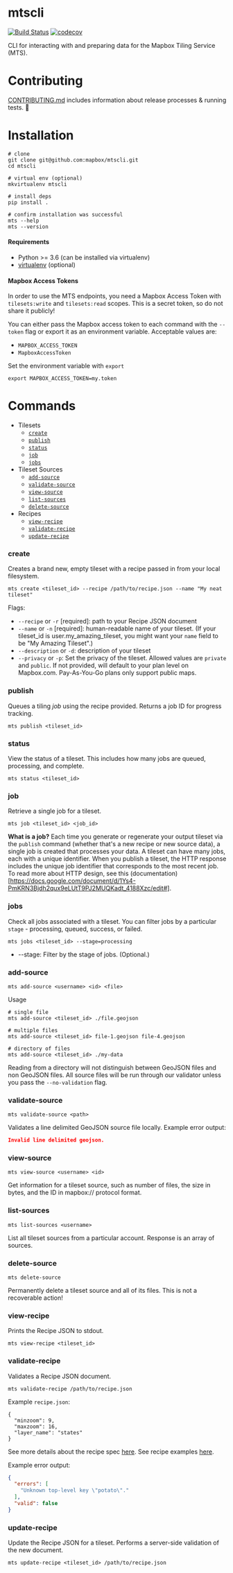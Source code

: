 # mtscli

[![Build Status](https://travis-ci.com/mapbox/mtscli.svg?token=wqR3RcWUEprcQ1ttsgiP&branch=master)](https://travis-ci.com/mapbox/mtscli) [![codecov](https://codecov.io/gh/mapbox/mtscli/branch/master/graph/badge.svg?token=YBTKyc2o3j)](https://codecov.io/gh/mapbox/mtscli)

CLI for interacting with and preparing data for the Mapbox Tiling Service (MTS).

# Contributing

[CONTRIBUTING.md](/CONTRIBUTING.md) includes information about release processes & running tests. :raised_hands:

# Installation

```shell
# clone
git clone git@github.com:mapbox/mtscli.git
cd mtscli

# virtual env (optional)
mkvirtualenv mtscli

# install deps
pip install .

# confirm installation was successful
mts --help
mts --version
```

#### Requirements

- Python >= 3.6 (can be installed via virtualenv)
- [virtualenv](https://virtualenv.pypa.io/) (optional)

#### Mapbox Access Tokens

In order to use the MTS endpoints, you need a Mapbox Access Token with `tilesets:write` and `tilesets:read` scopes. This is a secret token, so do not share it publicly!

You can either pass the Mapbox access token to each command with the `--token` flag or export it as an environment variable. Acceptable values are:

* `MAPBOX_ACCESS_TOKEN`
* `MapboxAccessToken`

Set the environment variable with `export`
```
export MAPBOX_ACCESS_TOKEN=my.token
```

# Commands

* Tilesets
  * [`create`](#create)
  * [`publish`](#publish)
  * [`status`](#status)
  * [`job`](#job)
  * [`jobs`](#jobs)
* Tileset Sources
  * [`add-source`](#add-source)
  * [`validate-source`](#validate-source)
  * [`view-source`](#view-source)
  * [`list-sources`](#list-source)
  * [`delete-source`](#delete-source)
* Recipes
  * [`view-recipe`](#view-recipe)
  * [`validate-recipe`](#validate-recipe)
  * [`update-recipe`](#update-recipe)

### create

Creates a brand new, empty tileset with a recipe passed in from your local filesystem.

```shell
mts create <tileset_id> --recipe /path/to/recipe.json --name "My neat tileset"
```

Flags:

* `--recipe` or `-r` [required]: path to your Recipe JSON document
* `--name` or `-n` [required]: human-readable name of your tileset. (If your tileset_id is user.my_amazing_tileset, you might want your `name` field to be "My Amazing Tileset".)
* `--description` or `-d`: description of your tileset
* `--privacy` or `-p`: Set the privacy of the tileset. Allowed values are `private` and `public`. If not provided, will default to your plan level on Mapbox.com. Pay-As-You-Go plans only support public maps.

### publish

Queues a tiling _job_ using the recipe provided. Returns a job ID for progress tracking.

```
mts publish <tileset_id>
```

### status

View the status of a tileset. This includes how many jobs are queued, processing, and complete.

```
mts status <tileset_id>
```

### job

Retrieve a single job for a tileset.

```shell
mts job <tileset_id> <job_id>
```

**What is a job?** Each time you generate or regenerate your output tileset via the `publish` command (whether that's a new recipe or new source data), a single job is created that processes your data. A tileset can have many jobs, each with a unique identifier. When you publish a tileset, the HTTP response includes the unique job identifier that corresponds to the most recent job. To read more about HTTP design, see this (documentation)[https://docs.google.com/document/d/1Ys4-PmKRN3Bjdh2qux9eLUtT9PJ2MUQKadt_4188Xzc/edit#].

### jobs

Check all jobs associated with a tileset. You can filter jobs by a particular `stage` - processing, queued, success, or failed.


```shell
mts jobs <tileset_id> --stage=processing
```

- --stage: Filter by the stage of jobs. (Optional.)

### add-source

```
mts add-source <username> <id> <file>
```

Usage

```shell
# single file
mts add-source <tileset_id> ./file.geojson

# multiple files
mts add-source <tileset_id> file-1.geojson file-4.geojson

# directory of files
mts add-source <tileset_id> ./my-data
```

Reading from a directory will not distinguish between GeoJSON files and non GeoJSON files. All source files will be run through our validator unless you pass the `--no-validation` flag.

### validate-source

```shell
mts validate-source <path>
```

Validates a line delimited GeoJSON source file locally. Example error output:

```JSON
Invalid line delimited geojson.
```

### view-source

```
mts view-source <username> <id>
```

Get information for a tileset source, such as number of files, the size in bytes, and the ID in mapbox:// protocol format.

### list-sources

```
mts list-sources <username>
```

List all tileset sources from a particular account. Response is an array of sources.

### delete-source

```
mts delete-source
```

Permanently delete a tileset source and all of its files. This is not a recoverable action!

### view-recipe

Prints the Recipe JSON to stdout.

```shell
mts view-recipe <tileset_id>
```

### validate-recipe

Validates a Recipe JSON document.

```shell
mts validate-recipe /path/to/recipe.json
```

Example `recipe.json`:
```
{
  "minzoom": 9,
  "maxzoom": 16,
  "layer_name": "states"
}
```
See more details about the recipe spec [here](https://docs.google.com/document/d/1GA2QLmxX6b6rMoOKVHbg1EOd6miLOhD28DyOWf361d0/edit#heading=h.2zs0vdp63wzk).
See recipe examples [here](https://docs.google.com/document/d/1Vs1F5rGRu-VwTULrL0Ie6EKNq9r_eIf0LFOujYKRbEY/edit).

Example error output:

```JSON
{
  "errors": [
    "Unknown top-level key \"potato\"."
  ],
  "valid": false
}
```

### update-recipe

Update the Recipe JSON for a tileset. Performs a server-side validation of the new document.

```shell
mts update-recipe <tileset_id> /path/to/recipe.json
```
